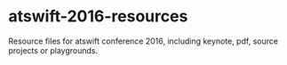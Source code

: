 # atswift-2016-resources
Resource files for atswift conference 2016, including keynote, pdf, source projects or playgrounds.
